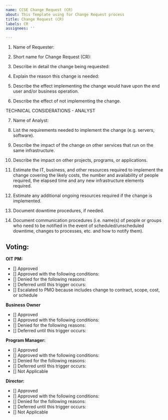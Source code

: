 ```yaml
---
name: CCSE Change Request (CR)
about: This Template using for Change Request process
title: Change Request (CR)
labels: CR
assignees: ''

---
```


1.	Name of Requester:  

2.	Short name for Change Request (CR):

3.	Describe in detail the change being requested:

4.	Explain the reason this change is needed:

5.	Describe the effect implementing the change would have upon the end user and/or business operation.

6.	Describe the effect of not implementing the change.

TECHNICAL CONSIDERATIONS - ANALYST

7.	Name of Analyst:

8.	List the requirements needed to implement the change (e.g. servers, software).

9.	Describe the impact of the change on other services that run on the same infrastructure.

10.	Describe the impact on other projects, programs, or applications.

11.	Estimate the IT, business, and other resources required to implement the change covering the likely costs, the number and availability of people required, the elapsed time and any new infrastructure elements required.

12.	Estimate any additional ongoing resources required if the change is implemented.

13.	Document downtime procedures, if needed.

14.	Document communication procedures (i.e. name(s) of people or groups who need to be notified in the event of scheduled/unscheduled downtime, changes to processes, etc. and how to notify them).



## Voting:
**OIT PM:**
- [] Approved
- [] Approved with the following conditions:
- [] Denied for the following reasons:
- [] Deferred until this trigger occurs:
- [] Escalated to PMO because includes change to contract, scope, cost, or schedule

**Business Owner**
- [] Approved
- [] Approved with the following conditions:
- [] Denied for the following reasons:
- [] Deferred until this trigger occurs:

**Program Manager:**
- [] Approved
- [] Approved with the following conditions:
- [] Denied for the following reasons:
- [] Deferred until this trigger occurs:
- [] Not Applicable

**Director:**
- [] Approved
- [] Approved with the following conditions:
- [] Denied for the following reasons:
- [] Deferred until this trigger occurs:
- [] Not Applicable
